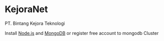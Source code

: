 # KejoraNet
PT. Bintang Kejora Teknologi

Install [Node.js](http://nodejs.org/) and [MongoDB](http://www.mongodb.org/) or register free account to mongodb Cluster
